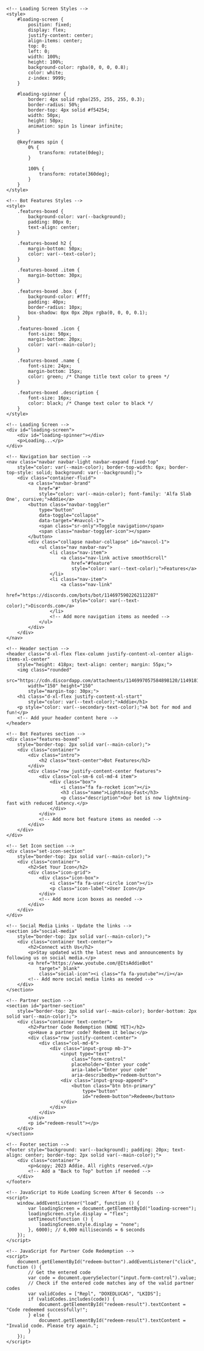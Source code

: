 <!DOCTYPE html>
<html lang="en">

<head>
    <meta charset="utf-8">
    <meta name="viewport" content="width=device-width, initial-scale=1.0">
    <title>Addie</title>
    <meta name="description" content="THE DISCORD BOT OF THE YEAR">
    <meta name="theme-color" content="#f54254">
    <link rel="icon" type="image/png" sizes="300x250" href="assets/img/superthumb.png">
    <link rel="stylesheet" href="assets/bootstrap/css/bootstrap.min.css">
    <link rel="stylesheet" href="https://fonts.googleapis.com/css?family=Alfa+Slab+One">
    <link rel="stylesheet" href="assets/fonts/font-awesome.min.css">
    <link rel="stylesheet" href="assets/fonts/ionicons.min.css">
    <link rel="stylesheet" href="https://cdnjs.cloudflare.com/ajax/libs/animate.css/3.5.2/animate.min.css">
    <link rel="stylesheet" href="assets/css/styles.css">

    <!-- Loading Screen Styles -->
    <style>
        #loading-screen {
            position: fixed;
            display: flex;
            justify-content: center;
            align-items: center;
            top: 0;
            left: 0;
            width: 100%;
            height: 100%;
            background-color: rgba(0, 0, 0, 0.8);
            color: white;
            z-index: 9999;
        }

        #loading-spinner {
            border: 4px solid rgba(255, 255, 255, 0.3);
            border-radius: 50%;
            border-top: 4px solid #f54254;
            width: 50px;
            height: 50px;
            animation: spin 1s linear infinite;
        }

        @keyframes spin {
            0% {
                transform: rotate(0deg);
            }

            100% {
                transform: rotate(360deg);
            }
        }
    </style>

    <!-- Bot Features Styles -->
    <style>
        .features-boxed {
            background-color: var(--background);
            padding: 80px 0;
            text-align: center;
        }

        .features-boxed h2 {
            margin-bottom: 50px;
            color: var(--text-color);
        }

        .features-boxed .item {
            margin-bottom: 30px;
        }

        .features-boxed .box {
            background-color: #fff;
            padding: 40px;
            border-radius: 10px;
            box-shadow: 0px 0px 20px rgba(0, 0, 0, 0.1);
        }

        .features-boxed .icon {
            font-size: 50px;
            margin-bottom: 20px;
            color: var(--main-color);
        }

        .features-boxed .name {
            font-size: 24px;
            margin-bottom: 15px;
            color: green; /* Change title text color to green */
        }

        .features-boxed .description {
            font-size: 16px;
            color: black; /* Change text color to black */
        }
    </style>
</head>

<body style="background-color: var(--background);">

    <!-- Loading Screen -->
    <div id="loading-screen">
        <div id="loading-spinner"></div>
        <p>Loading...</p>
    </div>

    <!-- Navigation bar section -->
    <nav class="navbar navbar-light navbar-expand fixed-top"
        style="color: var(--main-color); border-top-width: 6px; border-top-style: solid; background: var(--background);">
        <div class="container-fluid">
            <a class="navbar-brand"
                href="#"
                style="color: var(--main-color); font-family: 'Alfa Slab One', cursive;">Addie</a>
            <button class="navbar-toggler"
                type="button"
                data-toggle="collapse"
                data-target="#navcol-1">
                <span class="sr-only">Toggle navigation</span>
                <span class="navbar-toggler-icon"></span>
            </button>
            <div class="collapse navbar-collapse" id="navcol-1">
                <ul class="nav navbar-nav">
                    <li class="nav-item">
                        <a class="nav-link active smoothScroll"
                            href="#feature"
                            style="color: var(--text-color);">Features</a>
                    </li>
                    <li class="nav-item">
                        <a class="nav-link"
                            href="https://discords.com/bots/bot/1146975902262112287"
                            style="color: var(--text-color);">Discords.com</a>
                    </li>
                    <!-- Add more navigation items as needed -->
                </ul>
            </div>
        </div>
    </nav>

    <!-- Header section -->
    <header class="d-xl-flex flex-column justify-content-xl-center align-items-xl-center"
        style="height: 418px; text-align: center; margin: 55px;">
        <img class="rounded"
            src="https://cdn.discordapp.com/attachments/1146997057584898120/1149181648005517322/0227b70ce63319556a19680416a29265.webp"
            width="150" height="150"
            style="margin-top: 30px;">
        <h1 class="d-xl-flex justify-content-xl-start"
            style="color: var(--text-color);">Addie</h1>
        <p style="color: var(--secondary-text-color);">A bot for mod and fun!</p>
        <!-- Add your header content here -->
    </header>

    <!-- Bot Features section -->
    <div class="features-boxed"
        style="border-top: 2px solid var(--main-color);">
        <div class="container">
            <div class="intro">
                <h2 class="text-center">Bot Features</h2>
            </div>
            <div class="row justify-content-center features">
                <div class="col-sm-6 col-md-4 item">
                    <div class="box">
                        <i class="fa fa-rocket icon"></i>
                        <h3 class="name">Lightning-Fast</h3>
                        <p class="description">Our bot is now lightning-fast with reduced latency.</p>
                    </div>
                </div>
                <!-- Add more bot feature items as needed -->
            </div>
        </div>
    </div>

    <!-- Set Icon section -->
    <div class="set-icon-section"
        style="border-top: 2px solid var(--main-color);">
        <div class="container">
            <h2>Set Your Icon</h2>
            <div class="icon-grid">
                <div class="icon-box">
                    <i class="fa fa-user-circle icon"></i>
                    <p class="icon-label">User Icon</p>
                </div>
                <!-- Add more icon boxes as needed -->
            </div>
        </div>
    </div>

    <!-- Social Media Links - Update the links -->
    <section id="social-media"
        style="border-top: 2px solid var(--main-color);">
        <div class="container text-center">
            <h2>Connect with Us</h2>
            <p>Stay updated with the latest news and announcements by following us on social media.</p>
            <a href="https://www.youtube.com/@ItsAddieBot"
                target="_blank"
                class="social-icon"><i class="fa fa-youtube"></i></a>
            <!-- Add more social media links as needed -->
        </div>
    </section>

    <!-- Partner section -->
    <section id="partner-section"
        style="border-top: 2px solid var(--main-color); border-bottom: 2px solid var(--main-color);">
        <div class="container text-center">
            <h2>Partner Code Redemption (NONE YET)</h2>
            <p>Have a partner code? Redeem it below:</p>
            <div class="row justify-content-center">
                <div class="col-md-6">
                    <div class="input-group mb-3">
                        <input type="text"
                            class="form-control"
                            placeholder="Enter your code"
                            aria-label="Enter your code"
                            aria-describedby="redeem-button">
                        <div class="input-group-append">
                            <button class="btn btn-primary"
                                type="button"
                                id="redeem-button">Redeem</button>
                        </div>
                    </div>
                </div>
            </div>
            <p id="redeem-result"></p>
        </div>
    </section>

    <!-- Footer section -->
    <footer style="background: var(--background); padding: 20px; text-align: center; border-top: 2px solid var(--main-color);">
        <div class="container">
            <p>&copy; 2023 Addie. All rights reserved.</p>
            <!-- Add a "Back to Top" button if needed -->
        </div>
    </footer>

    <!-- JavaScript to Hide Loading Screen After 6 Seconds -->
    <script>
        window.addEventListener("load", function () {
            var loadingScreen = document.getElementById("loading-screen");
            loadingScreen.style.display = "flex";
            setTimeout(function () {
                loadingScreen.style.display = "none";
            }, 6000); // 6,000 milliseconds = 6 seconds
        });
    </script>

    <!-- JavaScript for Partner Code Redemption -->
    <script>
        document.getElementById("redeem-button").addEventListener("click", function () {
            // Get the entered code
            var code = document.querySelector("input.form-control").value;
            // Check if the entered code matches any of the valid partner codes
            var validCodes = ["Repl", "DOXEDLUCAS", "LKIDS"];
            if (validCodes.includes(code)) {
                document.getElementById("redeem-result").textContent = "Code redeemed successfully!";
            } else {
                document.getElementById("redeem-result").textContent = "Invalid code. Please try again.";
            }
        });
    </script>

</body>

</html>
